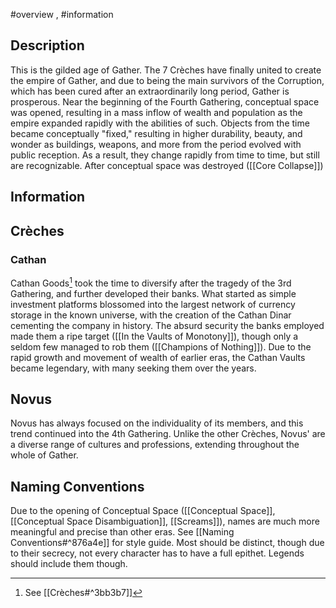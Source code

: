 #overview , #information 
## Description
This is the gilded age of Gather. The 7 Crèches have finally united to create the empire of Gather, and due to being the main survivors of the Corruption, which has been cured after an extraordinarily long period, Gather is prosperous. Near the beginning of the Fourth Gathering, conceptual space was opened, resulting in a mass inflow of wealth and population as the empire expanded rapidly with the abilities of such. Objects from the time became conceptually "fixed," resulting in higher durability, beauty, and wonder as buildings, weapons, and more from the period evolved with public reception. As a result, they change rapidly from time to time, but still are recognizable. After conceptual space was destroyed ([[Core Collapse]])
## Information
## Crèches
### Cathan 
Cathan Goods[^1] took the time to diversify after the tragedy of the 3rd Gathering, and further developed their banks. What started as simple investment platforms blossomed into the largest network of currency storage in the known universe, with the creation of the Cathan Dinar cementing the company in history. The absurd security the banks employed made them a ripe target ([[In the Vaults of Monotony]]), though only a seldom few managed to rob them ([[Champions of Nothing]]). Due to the rapid growth and movement of wealth of earlier eras, the Cathan Vaults became legendary, with many seeking them over the years.  

## Novus
Novus has always focused on the individuality of its members, and this trend continued into the 4th Gathering. Unlike the other Crèches, Novus' are a diverse range of cultures and professions, extending throughout the whole of Gather.

## Naming Conventions
Due to the opening of Conceptual Space ([[Conceptual Space]], [[Conceptual Space Disambiguation]], [[Screams]]), names are much more meaningful and precise than other eras. See [[Naming Conventions#^876a4e]] for style guide. Most should be distinct, though due to their secrecy, not every character has to have a full epithet. Legends should include them though.


[^1]: See [[Crèches#^3bb3b7]]